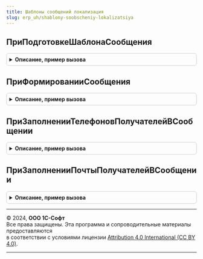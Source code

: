 ```yaml
---
title: Шаблоны сообщений локализация
slug: erp_uh/shablony-soobscheniy-lokalizatsiya
---
```



## ПриПодготовкеШаблонаСообщения
<details style="margin: 1em 0; padding: 0.5em; border: 1px solid #ccc; border-radius: 6px;">

<summary style="font-weight: bold; cursor: pointer;">Описание, пример вызова</summary>

```bsl

// Вызывается при подготовке шаблонов сообщений и позволяет переопределить список реквизитов и вложений.
//
// см. ШаблоныСообщенийПереопределяемый.ПриПодготовкеШаблонаСообщения
//
Процедура ПриПодготовкеШаблонаСообщения(Реквизиты, Вложения, НазначениеШаблона, ДополнительныеПараметры) Экспорт
```

Пример вызова
```bsl
ШаблоныСообщенийЛокализация.ПриПодготовкеШаблонаСообщения(Реквизиты, Вложения, НазначениеШаблона, ДополнительныеПараметры) 
```
</details>

## ПриФормированииСообщения
<details style="margin: 1em 0; padding: 0.5em; border: 1px solid #ccc; border-radius: 6px;">

<summary style="font-weight: bold; cursor: pointer;">Описание, пример вызова</summary>

```bsl

// Вызывается в момент создания сообщений по шаблону для заполнения значений реквизитов и вложений.
//
// см. ШаблоныСообщенийПереопределяемый.ПриФормированииСообщения
//
Процедура ПриФормированииСообщения(Сообщение, НазначениеШаблона, ПредметСообщения, ПараметрыШаблона) Экспорт
```

Пример вызова
```bsl
ШаблоныСообщенийЛокализация.ПриФормированииСообщения(Сообщение, НазначениеШаблона, ПредметСообщения, ПараметрыШаблона) 
```
</details>

## ПриЗаполненииТелефоновПолучателейВСообщении
<details style="margin: 1em 0; padding: 0.5em; border: 1px solid #ccc; border-radius: 6px;">

<summary style="font-weight: bold; cursor: pointer;">Описание, пример вызова</summary>

```bsl

// Заполняет список получателей SMS при отправке сообщения сформированного по шаблону.
//
// см. ШаблоныСообщенийПереопределяемый.ПриЗаполненииТелефоновПолучателейВСообщении
Процедура ПриЗаполненииТелефоновПолучателейВСообщении(ПолучателиSMS, НазначениеШаблона, ПредметСообщения) Экспорт
```

Пример вызова
```bsl
ШаблоныСообщенийЛокализация.ПриЗаполненииТелефоновПолучателейВСообщении(ПолучателиSMS, НазначениеШаблона, ПредметСообщения) 
```
</details>

## ПриЗаполненииПочтыПолучателейВСообщении
<details style="margin: 1em 0; padding: 0.5em; border: 1px solid #ccc; border-radius: 6px;">

<summary style="font-weight: bold; cursor: pointer;">Описание, пример вызова</summary>

```bsl

// Заполняет список получателей почты при отправки сообщения сформированного по шаблону.
//
// см. ШаблоныСообщенийПереопределяемый.ПриЗаполненииПочтыПолучателейВСообщении
//
Процедура ПриЗаполненииПочтыПолучателейВСообщении(ПолучателиПисьма, НазначениеШаблона, ПредметСообщения) Экспорт
```

Пример вызова
```bsl
ШаблоныСообщенийЛокализация.ПриЗаполненииПочтыПолучателейВСообщении(ПолучателиПисьма, НазначениеШаблона, ПредметСообщения) 
```
</details>

---

© 2024, **ООО 1С-Софт**  
Все права защищены. Эта программа и сопроводительные материалы предоставляются  
в соответствии с условиями лицензии [Attribution 4.0 International (CC BY 4.0)](https://creativecommons.org/licenses/by/4.0/legalcode).

---
